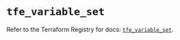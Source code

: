 # `tfe_variable_set`

Refer to the Terraform Registry for docs: [`tfe_variable_set`](https://registry.terraform.io/providers/hashicorp/tfe/0.57.1/docs/resources/variable_set).
